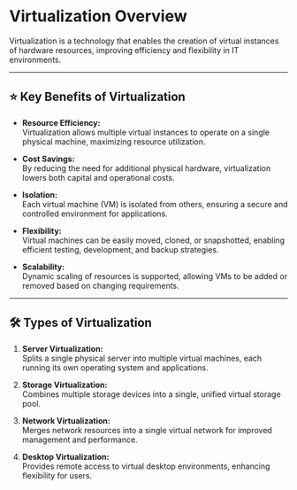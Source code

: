 # Virtualization Overview  

Virtualization is a technology that enables the creation of virtual instances of hardware resources, improving efficiency and flexibility in IT environments.

---

## ⭐ Key Benefits of Virtualization  

- **Resource Efficiency:**  
  Virtualization allows multiple virtual instances to operate on a single physical machine, maximizing resource utilization.  

- **Cost Savings:**  
  By reducing the need for additional physical hardware, virtualization lowers both capital and operational costs.  

- **Isolation:**  
  Each virtual machine (VM) is isolated from others, ensuring a secure and controlled environment for applications.  

- **Flexibility:**  
  Virtual machines can be easily moved, cloned, or snapshotted, enabling efficient testing, development, and backup strategies.  

- **Scalability:**  
  Dynamic scaling of resources is supported, allowing VMs to be added or removed based on changing requirements.  

---

## 🛠️ Types of Virtualization  

1. **Server Virtualization:**  
   Splits a single physical server into multiple virtual machines, each running its own operating system and applications.  

2. **Storage Virtualization:**  
   Combines multiple storage devices into a single, unified virtual storage pool.  

3. **Network Virtualization:**  
   Merges network resources into a single virtual network for improved management and performance.  

4. **Desktop Virtualization:**  
   Provides remote access to virtual desktop environments, enhancing flexibility for users.  
